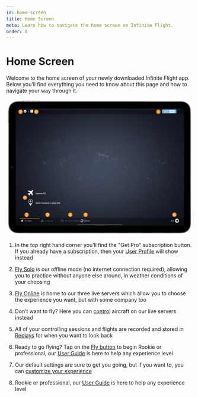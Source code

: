 ```yaml
---
id: home-screen
title: Home Screen
meta: Learn how to navigate the home screen on Infinite Flight.
order: 0
---
```


# Home Screen

Welcome to the home screen of your newly downloaded Infinite Flight app. Below you’ll find everything you need to know about this page and how to navigate your way through it.

![Home Screen](_images/manual/frames/home-screen1.png)



1. In the top right hand corner you’ll find the "Get Pro" subscription button. If you already have a subscription, then your [User Profile](/guide/getting-started-guide/home-user-interface/user-profile) will show instead

   

2. [Fly Solo](/guide/getting-started-guide/home-user-interface/fly-solo#fly-solo) is our offline mode (no internet connection required), allowing you to practice without anyone else around, in weather conditions of your choosing

   

3. [Fly Online](/guide/getting-started-guide/home-user-interface/fly-online#fly-online) is home to our three live servers which allow you to choose the experience you want, but with some company too 

   

4. Don’t want to fly? Here you can [control](/guide/getting-started-guide/home-user-interface/air-traffic-control#air-traffic-control) aircraft on our live servers instead

   

5. All of your controlling sessions and flights are recorded and stored in [Replays](/guide/getting-started-guide/home-user-interface/replays#replays) for when you want to look back

   

6. Ready to go flying? Tap on the [Fly button](/guide/getting-started-guide/pilot-user-interface/fly-screen) to begin Rookie or professional, our [User Guide](/guide) is here to help any experience level

   

7. Our default settings are sure to get you going, but if you want to, you can [customize your experience](/guide/getting-started-guide/home-user-interface/settings#settings)

   

9. Rookie or professional, our [User Guide](/guide) is here to help any experience level

 